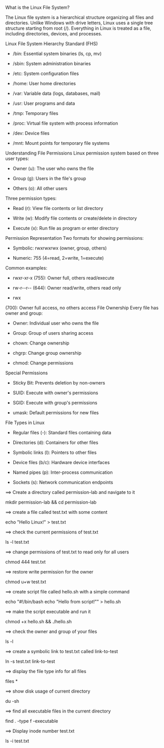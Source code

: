 What is the Linux File System?

The Linux file system is a hierarchical structure organizing all files and directories. Unlike Windows with drive letters, Linux uses a single tree structure starting from root (/). 
Everything in Linux is treated as a file, including directories, devices, and processes.

Linux File System Hierarchy Standard (FHS)

- /bin: Essential system binaries (ls, cp, mv)

- /sbin: System administration binaries

- /etc: System configuration files

- /home: User home directories

- /var: Variable data (logs, databases, mail)

- /usr: User programs and data

- /tmp: Temporary files

- /proc: Virtual file system with process information

- /dev: Device files

- /mnt: Mount points for temporary file systems


Understanding File Permissions
Linux permission system based on three user types:

- Owner (u): The user who owns the file

- Group (g): Users in the file's group

- Others (o): All other users

Three permission types:

- Read (r): View file contents or list directory

- Write (w): Modify file contents or create/delete in directory

- Execute (x): Run file as program or enter directory

Permission Representation
Two formats for showing permissions:

- Symbolic: rwxrwxrwx (owner, group, others)

- Numeric: 755 (4=read, 2=write, 1=execute)

Common examples:

- rwxr-xr-x (755): Owner full, others read/execute

- rw-r--r-- (644): Owner read/write, others read only

- rwx


(700): Owner full access, no others access
File Ownership
Every file has owner and group:

- Owner: Individual user who owns the file

- Group: Group of users sharing access

- chown: Change ownership

- chgrp: Change group ownership

- chmod: Change permissions


Special Permissions

- Sticky Bit: Prevents deletion by non-owners

- SUID: Execute with owner's permissions

- SGID: Execute with group's permissions

- umask: Default permissions for new files

File Types in Linux

- Regular files (-): Standard files containing data

- Directories (d): Containers for other files

- Symbolic links (l): Pointers to other files

- Device files (b/c): Hardware device interfaces

- Named pipes (p): Inter-process communication

- Sockets (s): Network communication endpoints


==> Create a directory called permission-lab and navigate to it

mkdir permission-lab && cd permission-lab

==> create a file called test.txt with some content 

echo "Hello Linux!" > test.txt

==> check the current permissions of test.txt

ls -l test.txt

==> change permissions of test.txt to read only for all users

chmod 444 test.txt


==> restore write permission for the owner

chmod u+w test.txt


==> create script file called hello.sh with a simple command

echo "#!/bin/bash
echo "Hello from script!"" > hello.sh

==> make the script executable and run it

chmod +x hello.sh && ./hello.sh

==> check the owner and group of your files

ls -l

==> create a symbolic link to test.txt called link-to-test

ln -s test.txt link-to-test

==> display the file type info for all files

files *

==> show disk usage of current directory 

du -sh

==> find all executable files in the current directory

find . -type f -executable

==> Display inode number test.txt

ls -i test.txt
